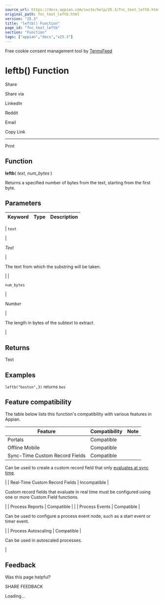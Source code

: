 ```yaml
---
source_url: https://docs.appian.com/suite/help/25.3/fnc_text_leftb.html
original_path: fnc_text_leftb.html
version: "25.3"
title: "leftb() Function"
page_id: "fnc_text_leftb"
section: "Function"
tags: ["appian","docs","v25.3"]
---
```



Free cookie consent management tool by [TermsFeed](https://www.termsfeed.com/)

# leftb() Function

Share

Share via

LinkedIn

Reddit

Email

Copy Link

* * *

Print

## Function

**leftb**( _text, num\_bytes_ )

Returns a specified number of bytes from the text, starting from the first byte.

## Parameters

| Keyword | Type | Description |
| --- | --- | --- |
|
`text`

 |

_Text_

 |

The text from which the substring will be taken.

 |
|

`num_bytes`

 |

_Number_

 |

The length in bytes of the subtext to extract.

 |

## Returns

Text

## Examples

`leftb("boston",3)` returns `bos`

## Feature compatibility

The table below lists this function's compatibility with various features in Appian.

| Feature | Compatibility | Note |
| --- | --- | --- |
| Portals | Compatible |  |
| Offline Mobile | Compatible |  |
| Sync-Time Custom Record Fields | Compatible |
Can be used to create a custom record field that only [evaluates at sync time](custom-record-fields.html#prodlink-sync-time-evaluations).

 |
| Real-Time Custom Record Fields | Incompatible |

Custom record fields that evaluate in real time must be configured using one or more Custom Field functions.

 |
| Process Reports | Compatible |  |
| Process Events | Compatible |

Can be used to configure a process event node, such as a start event or timer event.

 |
| Process Autoscaling | Compatible |

Can be used in autoscaled processes.

 |

## Feedback

Was this page helpful?

SHARE FEEDBACK

Loading...